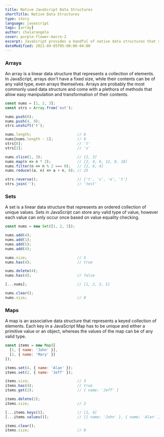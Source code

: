 ```yaml
---
title: Native JavaScript Data Structures
shortTitle: Native Data Structures
type: story
language: javascript
tags: [array]
author: chalarangelo
cover: purple-flower-macro-2
excerpt: JavaScript provides a handful of native data structures that you can start using in your code right now.
dateModified: 2021-09-05T05:00:00-04:00
---
```


### Arrays

An array is a linear data structure that represents a collection of elements. In JavaScript, arrays don't have a fixed size, while their contents can be of any valid type, even arrays themselves. Arrays are probably the most commonly used data structure and come with a plethora of methods that allow easy manipulation and transformation of their contents.

```js
const nums = [1, 2, 3];
const strs = Array.from('est');

nums.push(6);
nums.push(4, 9);
strs.unshift('t');

nums.length;                     // 6
nums[nums.length - 1];           // 9
strs[0];                         // 't'
strs[2];                         // 's'

nums.slice(1, 3);                // [2, 3]
nums.map(n => n * 2);            // [2, 4, 6, 12, 8, 18]
nums.filter(n => n % 2 === 0);   // [2, 6, 4]
nums.reduce((a, n) => a + n, 0); // 25

strs.reverse();                  // ['t', 's', 'e', 't']
strs.join('');                   // 'test'
```

### Sets

A set is a linear data structure that represents an ordered collection of unique values. Sets in JavaScript can store any valid type of value, however each value can only occur once based on value equality checking.

```js
const nums = new Set([1, 2, 3]);

nums.add(4);
nums.add(1);
nums.add(5);
nums.add(4);

nums.size;                       // 5
nums.has(4);                     // true

nums.delete(4);
nums.has(4);                     // false

[...nums];                       // [1, 2, 3, 5]

nums.clear();
nums.size;                       // 0
```

### Maps

A map is an associative data structure that represents a keyed collection of elements. Each key in a JavaScript Map has to be unique and either a primitive value or an object, whereas the values of the map can be of any valid type.

```js
const items = new Map([
  [1, { name: 'John' }],
  [2, { name: 'Mary' }]
]);

items.set(4, { name: 'Alan' });
items.set(2, { name: 'Jeff' });

items.size;                      // 3
items.has(4);                    // true
items.get(2);                    // { name: 'Jeff' }

items.delete(2);
items.size;                      // 2

[...items.keys()];               // [1, 4]
[...items.values()];             // [{ name: 'John' }, { name: 'Alan' }]

items.clear();
items.size;                      // 0
```
